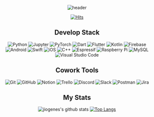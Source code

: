 <div align="center">

![header](https://capsule-render.vercel.app/api?type=waving&color=auto&height=350&section=header&text=welcome&desc=to%20joigenes's%20github&fontSize=90)

[![Hits](https://hits.seeyoufarm.com/api/count/incr/badge.svg?url=https%3A%2F%2Fgithub.com%2Fjiogenes&count_bg=%23FF0000&title_bg=%23555555&icon=angellist.svg&icon_color=%23CBCBCB&title=hits&edge_flat=false)](https://github.com/jiogenes)

## Develop Stack
<img alt="Python" src ="https://img.shields.io/badge/Python-3776AB.svg?&style=for-the-badge&logo=Python&logoColor=white"/> 
<img alt="Jupyter" src ="https://img.shields.io/badge/Jupyter-F37626.svg?&style=for-the-badge&logo=Jupyter&logoColor=white"/> 
<img alt="PyTorch" src ="https://img.shields.io/badge/PyTorch-EE4C2C.svg?&style=for-the-badge&logo=PyTorch&logoColor=white"/>
<img alt="Dart" src ="https://img.shields.io/badge/Dart-0175C2.svg?&style=for-the-badge&logo=Dart&logoColor=white"/>
<img alt="Flutter" src ="https://img.shields.io/badge/Flutter-02569B.svg?&style=for-the-badge&logo=Flutter&logoColor=white"/>
<img alt="Kotlin" src ="https://img.shields.io/badge/Kotlin-7F52FF.svg?&style=for-the-badge&logo=Kotlin&logoColor=white"/>  
<img alt="Firebase" src ="https://img.shields.io/badge/Firebase-FFCA28.svg?&style=for-the-badge&logo=Firebase&logoColor=white"/>
<img alt="Android" src ="https://img.shields.io/badge/Android-3DDC84.svg?&style=for-the-badge&logo=Android&logoColor=white"/>
<img alt="Swift" src ="https://img.shields.io/badge/Swift-F05138.svg?&style=for-the-badge&logo=Swift&logoColor=white"/>
<img alt="iOS" src ="https://img.shields.io/badge/iOS-000000.svg?&style=for-the-badge&logo=iOS&logoColor=white"/>
<img alt="C++" src ="https://img.shields.io/badge/C++-00599C.svg?&style=for-the-badge&logo=C++&logoColor=white"/>
<img alt="Espressif" src ="https://img.shields.io/badge/Espressif-E7352C.svg?&style=for-the-badge&logo=Espressif&logoColor=white"/>
<img alt="Raspberry Pi" src ="https://img.shields.io/badge/Raspberry Pi-A22846.svg?&style=for-the-badge&logo=Raspberry Pi&logoColor=white"/>
<img alt="MySQL" src ="https://img.shields.io/badge/MySQL-4479A1.svg?&style=for-the-badge&logo=MySQL&logoColor=white"/>
<img alt="Visual Studio Code" src ="https://img.shields.io/badge/Visual Studio Code-007ACC.svg?&style=for-the-badge&logo=Visual Studio Code&logoColor=white"/>

## Cowork Tools
<img alt="Git" src ="https://img.shields.io/badge/Git-F05032.svg?&style=for-the-badge&logo=Git&logoColor=white"/> 
<img alt="GitHub" src ="https://img.shields.io/badge/GitHub-181717.svg?&style=for-the-badge&logo=GitHub&logoColor=white"/> 
<img alt="Notion" src ="https://img.shields.io/badge/Notion-000000.svg?&style=for-the-badge&logo=Notion&logoColor=white"/> 
<img alt="Trello" src ="https://img.shields.io/badge/Trello-0052CC.svg?&style=for-the-badge&logo=Trello&logoColor=white"/> 
<img alt="Discord" src ="https://img.shields.io/badge/Discord-5865F2.svg?&style=for-the-badge&logo=Discord&logoColor=white"/> 
<img alt="Slack" src ="https://img.shields.io/badge/Slack-4A154B.svg?&style=for-the-badge&logo=Slack&logoColor=white"/> 
<img alt="Postman" src ="https://img.shields.io/badge/Postman-FF6C37.svg?&style=for-the-badge&logo=Postman&logoColor=white"/> 
<img alt="Jira" src ="https://img.shields.io/badge/Jira-0052CC.svg?&style=for-the-badge&logo=Jira&logoColor=white"/> 

## My Stats
![jiogenes's github stats](https://github-readme-stats.vercel.app/api?username=jiogenes&show_icons=true) [![Top Langs](https://github-readme-stats.vercel.app/api/top-langs/?username=jiogenes&layout=compact)](https://github.com/anuraghazra/github-readme-stats)

</div>
